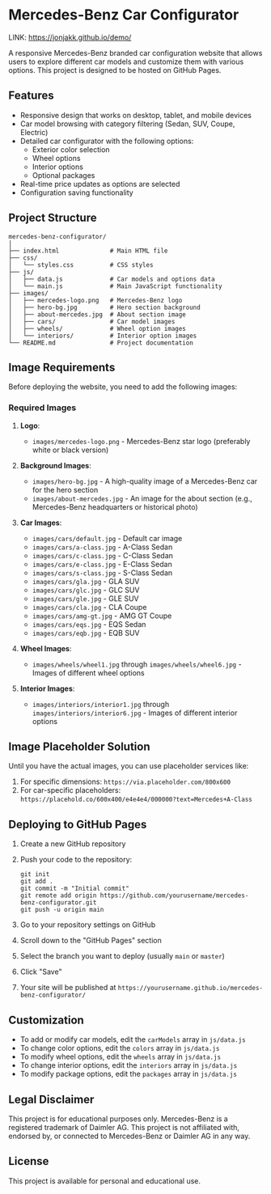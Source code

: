 # Mercedes-Benz Car Configurator

LINK: https://jonjakk.github.io/demo/

A responsive Mercedes-Benz branded car configuration website that allows users to explore different car models and customize them with various options. This project is designed to be hosted on GitHub Pages.

## Features

- Responsive design that works on desktop, tablet, and mobile devices
- Car model browsing with category filtering (Sedan, SUV, Coupe, Electric)
- Detailed car configurator with the following options:
  - Exterior color selection
  - Wheel options
  - Interior options
  - Optional packages
- Real-time price updates as options are selected
- Configuration saving functionality

## Project Structure

```
mercedes-benz-configurator/
│
├── index.html              # Main HTML file
├── css/
│   └── styles.css          # CSS styles
├── js/
│   ├── data.js             # Car models and options data
│   └── main.js             # Main JavaScript functionality
├── images/
│   ├── mercedes-logo.png   # Mercedes-Benz logo
│   ├── hero-bg.jpg         # Hero section background
│   ├── about-mercedes.jpg  # About section image
│   ├── cars/               # Car model images
│   ├── wheels/             # Wheel option images
│   └── interiors/          # Interior option images
└── README.md               # Project documentation
```

## Image Requirements

Before deploying the website, you need to add the following images:

### Required Images

1. **Logo**: 
   - `images/mercedes-logo.png` - Mercedes-Benz star logo (preferably white or black version)

2. **Background Images**:
   - `images/hero-bg.jpg` - A high-quality image of a Mercedes-Benz car for the hero section
   - `images/about-mercedes.jpg` - An image for the about section (e.g., Mercedes-Benz headquarters or historical photo)

3. **Car Images**:
   - `images/cars/default.jpg` - Default car image
   - `images/cars/a-class.jpg` - A-Class Sedan
   - `images/cars/c-class.jpg` - C-Class Sedan
   - `images/cars/e-class.jpg` - E-Class Sedan
   - `images/cars/s-class.jpg` - S-Class Sedan
   - `images/cars/gla.jpg` - GLA SUV
   - `images/cars/glc.jpg` - GLC SUV
   - `images/cars/gle.jpg` - GLE SUV
   - `images/cars/cla.jpg` - CLA Coupe
   - `images/cars/amg-gt.jpg` - AMG GT Coupe
   - `images/cars/eqs.jpg` - EQS Sedan
   - `images/cars/eqb.jpg` - EQB SUV

4. **Wheel Images**:
   - `images/wheels/wheel1.jpg` through `images/wheels/wheel6.jpg` - Images of different wheel options

5. **Interior Images**:
   - `images/interiors/interior1.jpg` through `images/interiors/interior6.jpg` - Images of different interior options

## Image Placeholder Solution

Until you have the actual images, you can use placeholder services like:

1. For specific dimensions: `https://via.placeholder.com/800x600`
2. For car-specific placeholders: `https://placehold.co/600x400/e4e4e4/000000?text=Mercedes+A-Class`

## Deploying to GitHub Pages

1. Create a new GitHub repository
2. Push your code to the repository:
   ```
   git init
   git add .
   git commit -m "Initial commit"
   git remote add origin https://github.com/yourusername/mercedes-benz-configurator.git
   git push -u origin main
   ```

3. Go to your repository settings on GitHub
4. Scroll down to the "GitHub Pages" section
5. Select the branch you want to deploy (usually `main` or `master`)
6. Click "Save"
7. Your site will be published at `https://yourusername.github.io/mercedes-benz-configurator/`

## Customization

- To add or modify car models, edit the `carModels` array in `js/data.js`
- To change color options, edit the `colors` array in `js/data.js`
- To modify wheel options, edit the `wheels` array in `js/data.js`
- To change interior options, edit the `interiors` array in `js/data.js`
- To modify package options, edit the `packages` array in `js/data.js`

## Legal Disclaimer

This project is for educational purposes only. Mercedes-Benz is a registered trademark of Daimler AG. This project is not affiliated with, endorsed by, or connected to Mercedes-Benz or Daimler AG in any way.

## License

This project is available for personal and educational use.
